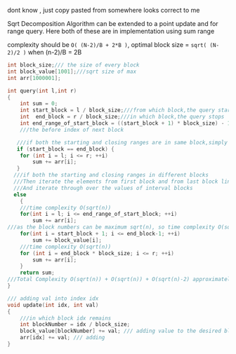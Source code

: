 dont know , just copy pasted from somewhere
looks correct to me


Sqrt Decomposition Algorithm can be extended to a point update and for range query. 
Here both of these are in implementation using sum range 

complexity should be `O( (N-2)/B + 2*B )`, optimal block size = `sqrt( (N-2)/2 )` when (n-2)/B = 2B

```cpp
int block_size;/// the size of every block
int block_value[1001];///sqrt size of max 
int arr[1000001];

int query(int l,int r)
{
    int sum = 0;
    int start_block = l / block_size;///from which block,the query starts
    int  end_block = r / block_size;///in which block,the query stops
    int end_range_of_start_block = ((start_block + 1) * block_size) - 1;
    ///the before index of next block

   ///if both the starting and closing ranges are in same block,simply iterating,maximum complexity O(sqrt(n))
   if (start_block == end_block) {
    for (int i = l; i <= r; ++i)
        sum += arr[i];
   }
  ///if both the starting and closing ranges in different blocks
  ///Then iterate the elements from first block and from last block linearly ,maximum sqrt(n)+sqrt(n)=2*sqrt(n).
  ///And iterate through over the values of interval blocks
  else
    {
    ///time complexity O(sqrt(n))
    for(int i = l; i <= end_range_of_start_block; ++i)
        sum += arr[i];
///as the block numbers can be maximum sqrt(n), so time complexity O(sqrt(n)-2)
    for(int i = start_block + 1; i <= end_block-1; ++i)
        sum += block_value[i];
    ///time complexity O(sqrt(n))
    for (int i = end_block * block_size; i <= r; ++i)
        sum += arr[i];
    }
    return sum;
///Total Complexity O(sqrt(n)) + O(sqrt(n)) + O(sqrt(n)-2) approximately closely to O(sqrt(n))
}

/// adding val into index idx
void update(int idx, int val)
{
    ///in which block idx remains
    int blockNumber = idx / block_size;
    block_value[blockNumber] += val; /// adding value to the desired block
    arr[idx] += val; /// adding
}
```
